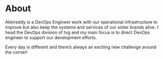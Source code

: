 # About

Akkireddy is a DevOps Engineer work with our operational infrastructure to improve but also keep the systems and services of our sister brands alive. I head the DevOps division of tvg and my main focus is to direct DevOps engineer to support our development efforts. 

Every day is different and there’s always an exciting new challenge around the corner!